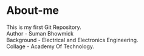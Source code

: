 # About-me
This is my first Git Repository. <br> Author - Suman Bhowmick <br> Background - Electrical and Electronics Engineering.<br> Collage - Academy Of Technology.
